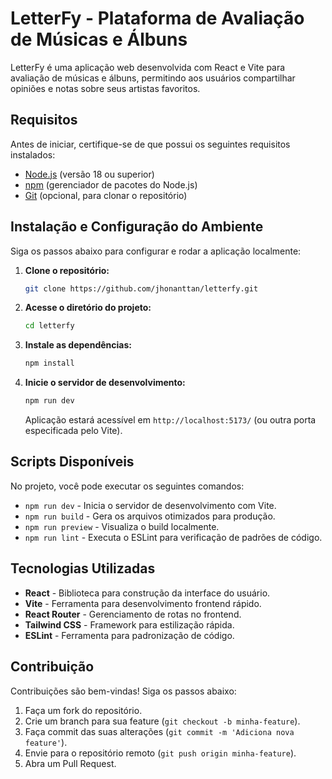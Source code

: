 # LetterFy - Plataforma de Avaliação de Músicas e Álbuns

LetterFy é uma aplicação web desenvolvida com React e Vite para avaliação de músicas e álbuns, permitindo aos usuários compartilhar opiniões e notas sobre seus artistas favoritos.

## Requisitos
Antes de iniciar, certifique-se de que possui os seguintes requisitos instalados:

- [Node.js](https://nodejs.org/) (versão 18 ou superior)
- [npm](https://www.npmjs.com/) (gerenciador de pacotes do Node.js)
- [Git](https://git-scm.com/) (opcional, para clonar o repositório)

## Instalação e Configuração do Ambiente
Siga os passos abaixo para configurar e rodar a aplicação localmente:

1. **Clone o repositório:**
   ```sh
   git clone https://github.com/jhonanttan/letterfy.git
   ```
   
2. **Acesse o diretório do projeto:**
   ```sh
   cd letterfy
   ```

3. **Instale as dependências:**
   ```sh
   npm install
   ```

4. **Inicie o servidor de desenvolvimento:**
   ```sh
   npm run dev
   ```
   Aplicação estará acessível em `http://localhost:5173/` (ou outra porta especificada pelo Vite).

## Scripts Disponíveis
No projeto, você pode executar os seguintes comandos:

- `npm run dev` - Inicia o servidor de desenvolvimento com Vite.
- `npm run build` - Gera os arquivos otimizados para produção.
- `npm run preview` - Visualiza o build localmente.
- `npm run lint` - Executa o ESLint para verificação de padrões de código.

## Tecnologias Utilizadas
- **React** - Biblioteca para construção da interface do usuário.
- **Vite** - Ferramenta para desenvolvimento frontend rápido.
- **React Router** - Gerenciamento de rotas no frontend.
- **Tailwind CSS** - Framework para estilização rápida.
- **ESLint** - Ferramenta para padronização de código.

## Contribuição
Contribuições são bem-vindas! Siga os passos abaixo:
1. Faça um fork do repositório.
2. Crie um branch para sua feature (`git checkout -b minha-feature`).
3. Faça commit das suas alterações (`git commit -m 'Adiciona nova feature'`).
4. Envie para o repositório remoto (`git push origin minha-feature`).
5. Abra um Pull Request.



